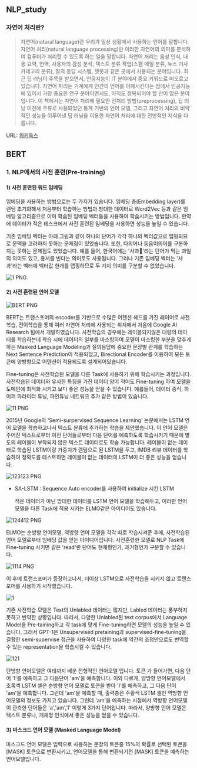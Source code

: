 ## NLP_study

### 자연어 처리란?


> 자연어(natural language)란 우리가 일상 생활에서 사용하는 언어를 말합니다. 자연어 처리(natural language processing)란 이러한 자연어의 의미를 분석하여 컴퓨터가 처리할 수 있도록 하는 일을 말합니다. 
> 자연어 처리는 음성 인식, 내용 요약, 번역, 사용자의 감성 분석, 텍스트 분류 작업(스팸 메일 분류, 뉴스 기사 카테고리 분류), 질의 응답 시스템, 챗봇과 같은 곳에서 사용되는 분야입니다. 
> 최근 딥 러닝이 주목을 받으면서, 인공지능이 IT 분야에서 중요 키워드로 떠오르고 있습니다. 자연어 처리는 기계에게 인간의 언어를 이해시킨다는 점에서 인공지능에 있어서 가장 중요한 연구 분야이면서도, 아직도 정복되어야 할 산이 많은 분야입니다. 
> 이 책에서는 자연어 처리에 필요한 전처리 방법(preprocessing), 딥 러닝 이전에 주류로 사용되었던 통계 기반의 언어 모델, 그리고 자연어 처리의 비약적인 성능을 이루어낸 딥 러닝을 이용한 자연어 처리에 대한 전반적인 지식을 다룹니다.

URL: [위키독스](https://wikidocs.net/21667)


## BERT

### 1. NLP에서의 사전 훈련(Pre-training)

#### 1) 사전 훈련된 워드 임베딩

  임베딩을 사용하는 방법으로는 두 가지가 있습니다. 임베딩 층(Embedding layer)를 랜덤 초기화해서 처음부터 학습하는 방법과 방대한 데이터로 Word2Vec 등과 같은 임베딩 알고리즘으로 이미 학습된 임베딩 벡터들을 사용하여 학습시키는 방법입니다. 만약에 데이터가 적은 테스크에서 사전 훈련된 임베딩을 사용하면 성능을 높일 수 있습니다. 

기존 임베딩 벡터는 아래 그림과 같이 하나의 단어가 각각 하나의 벡터값으로 맵핑되므로 문맥을 고려하지 못하는 문제점이 있었습니다. 또한, 다의어나 동음이의어를 구분하지는 못하는 문제점도 있었습니다. 예를 들어, 한국어에는 '사과🍎'라는 단어가 먹는 과일의 의미도 있고, 용서를 빈다는 의미로도 사용됩니다. 그러나 기존 임베딩 벡터는 '사과'라는 벡터에 벡터값 한개를 맵핑하므로 두 가지 의미를 구분할 수 없었습니다.

![1 PNG](https://user-images.githubusercontent.com/87213815/132116831-02f11b33-3bdd-45bf-b4fa-84fe3478cb53.png)

#### 2) 사전 훈련된 언어 모델

![BERT PNG](https://user-images.githubusercontent.com/87213815/132334280-eb8577ef-d97e-4825-90c3-2132e95f0891.png)

  BERT는 트랜스포머의 encoder를 기반으로 수많은 어텐션 헤드를 가진 레이어로 사전학습, 전이학습을 통해 여러 자연어 처리에 사용되는 취지에서 처음에 Google AI Research 팀에서 개발하였습니다. 사전학습의 경우에는 레이블되지않은 대량의 데이터를 학습하는데 학습 시에 데이터의 일부를 마스킹하여 모델이 마스킹한 부분을 맞추게하는 Masked Language Modeling과 질의응답에 중요한 문장별 관계를 학습하는 Next Sentence Prediction이 적용되었고, Birectional Encoder를 이용하여 모든 토큰에 양방향으로 어텐션이 적용되도록 설계되어있습니다. 

Fine-tuning은 사전학습된 모델을 다른 Task에 사용하기 위해 학습시키는 과정입니다. 사전학습된 데이터와 유사한 특징을 가진 데이터 양이 적어도  Fine-tuning 하여 모델을 도메인에 최적화 시키고 보다 좋은 성능을 얻을 수 있습니다.  예를들어, 데이터 증식, 하이퍼 파라미터 튜닝, 파인튜닝 네트워크 추가 같은 방법이 있습니다. 

![11 PNG](https://user-images.githubusercontent.com/87213815/132334384-c0a55c95-1185-4c01-b6a0-02e4fb6a9845.png)

  2015년 Google의 'Semi-surpervised Sequence Learning' 논문에서는 LSTM 언어 모델을 학습하고나서 텍스트 분류에 추가하는 학습을 제안했습니다. 이 언어 모델은 주어진 텍스트로부터 이전 단어들로부터 다음 단어를 예측하도록 학습시키기 때문에 별도의 레이블이 부착되지 않은 텍스트 데이터로도 학습 가능합니다. 레이블이 없는 데이터로 학습된 LSTM이랑 가중치가 랜덤으로 된 LSTM을 두고, IMDB 리뷰 데이터를 학습하여 정확도를 테스트하면 레이블이 없는 데이터의 LSTM이 더 좋은 성능을 얻습니다.
  
![123123 PNG](https://user-images.githubusercontent.com/87213815/132334478-2470c920-14d4-41d8-9f89-e5e34a8716b4.png)

* SA-LSTM : Sequence Auto encoder를 사용하여 initialize 시킨 LSTM

  적은 데이터가 아닌 방대한 데이터를 LSTM 언어 모델을 학습해두고, 이러한 언어모델을 다른 Task에 적용 시키는 ELMO같은 아이디어도 있습니다.
  
![124412 PNG](https://user-images.githubusercontent.com/87213815/132334615-87e37ac3-038e-4ae2-91da-3895ab07f6a4.png)

  ELMO는 순방향 언어모델, 역방향 언어 모델을 각각 따로 학습시켜준 후에, 사전학습된 언어 모델로부터 임베딩 값을 얻는 아이디어입니다. 사전훈련한 모델로 NLP Task에 Fine-tuning 시키면 같은 'read'란 단어도 현재형인가, 과거형인가 구분할 수 있습니다.

![1114 PNG](https://user-images.githubusercontent.com/87213815/132334672-3321abf1-61cb-448f-8394-27cf5edc543c.png)

  이 후에 트랜스포머가 등장하고나서, 더이상 LSTM으로 사전학습을 시키지 않고 트랜스포머를 사용하기 시작했습니다.
  
![1](https://user-images.githubusercontent.com/87213815/132334719-051bc561-563f-467d-b8b8-855290bf1215.png)

  기존 사전학습 모델은 Text의 Unlabled 데이터는 많지만, Labled 데이터는 풍부하지 못하고 빈약한 상황입니다. 따라서, 다양한 Unlabled된 text corpus에서 Language Model을 Pre-taining하고 각 task에 맞게 Fine-tuning하면 모델의 성능을 높일 수 있습니다.  그래서 GPT-1은 Unsupervised pretaining과 supervised-fine-tuning을 결합한 semi-supervise 접근을 사용하여 다양한 task에 약간의 조정만으로도 번역할 수 있는 representation을 학습시킬 수 있습니다.
  
  
  
![121](https://user-images.githubusercontent.com/87213815/132334754-3e8c11d7-8cea-4d1c-98b8-2ba83c34cb2f.png)

  단방향 언어모델은 여태까지 배운 전형적인 언어모델 입니다. 토큰 <SOS>가 들어가면, 다음 단어 'I'를 예측하고 그 다음단어 'am'을 예측합니다. 이와 다르게, 양방향 언어모델에서 초록섹 LSTM 셀은 순방향 언어 모델로 <sos> 토큰을 받아 'I'를 예측하고, 그 다음 단어 'am'을 예측합니다. 그런데 'am'을 예측할 때, 출력층은 주황색 LSTM 셀인 역방향 언어모델의 정보도 가지고 있습니다. 그런데 'am'을 예측하는 시점에서 역방향 언어모델이 관측한 단어들은 'a','am','I' 이렇게 3가지 단어입니다. 따라서, 양방향 언어 모델은 텍스트 분류나, 개체명 인식에서 좋은 성능을 얻을 수 있습니다. 
  
#### 3) 마스크드 언어 모델 (Masked Language Model)
  
  마스크드 언어 모델은 입력으로 사용하는 문장의 토큰중 15%의 확률로 선택된 토큰을 [MASK] 토큰으로 변환시키고, 언어모델을 통해 변환되기전 [MASK] 토큰을 예측하는 언어모델입니다. 
